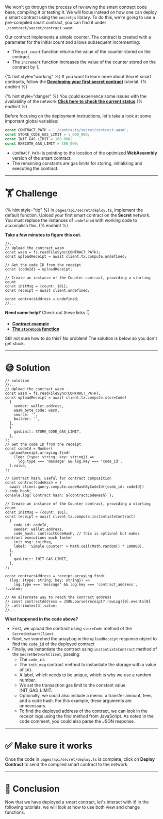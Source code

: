 We won't go through the process of reviewing the smart contract code base, compiling it or testing it. We will focus instead on how one can deploy a smart contract using the `secretjs` library. To do this, we're going to use a pre-compiled smart contract, you can find it under `./contract/secret/contract.wasm`.

Our contract implements a simple counter. The contract is created with a parameter for the initial count and allows subsequent incrementing:

- The `get_count` function returns the value of the counter stored on the contract.
- The `increment` function increases the value of the counter stored on the contract by 1.

{% hint style="working" %}
If you want to learn more about Secret smart contracts, follow the [**Developing your first secret contract**](https://learn.figment.io/tutorials/creating-a-secret-contract-from-scratch) tutorial.
{% endhint %}

{% hint style="danger" %}
You could experience some issues with the availability of the network [**Click here to check the current status**](https://secretnodes.com/pulsar)
{% endhint %}

Before focusing on the deployment instructions, let's take a look at some important global variables:

```typescript
const CONTRACT_PATH = './contracts/secret/contract.wasm';
const STORE_CODE_GAS_LIMIT = 1_000_000;
const INIT_GAS_LIMIT = 100_000;
const EXECUTE_GAS_LIMIT = 100_000;
```

- `CONTRACT_PATH` is pointing to the location of the optimized **WebAssembly** version of the smart contract.
- The remaining constants are gas limits for storing, initializing and executing the contract.

---

# 🏋️ Challenge

{% hint style="tip" %}
In `pages/api/secret/deploy.ts`, implement the default function. Upload your first smart contract on the **Secret** network. You must replace the instances of `undefined` with working code to accomplish this.
{% endhint %}

**Take a few minutes to figure this out.**

```tsx
//...
// Upload the contract wasm
const wasm = fs.readFileSync(CONTRACT_PATH);
const uploadReceipt = await client.tx.compute.undefined;

// Get the code ID from the receipt
const {codeId} = uploadReceipt;

// Create an instance of the Counter contract, providing a starting count
const initMsg = {count: 101};
const receipt = await client.undefined;

const contractAddress = undefined;
//...
```

**Need some help?** Check out these links 👇

- [**Contract example**](https://github.com/scrtlabs/SecretJS-Templates/blob/master/5_contracts)
- [**The `storeCode` function**](https://github.com/scrtlabs/secret.js#secretjstxcomputestorecode)

Still not sure how to do this? No problem! The solution is below so you don't get stuck.

---

# 😅 Solution

```tsx
// solution
//...
// Upload the contract wasm
const wasm = fs.readFileSync(CONTRACT_PATH);
const uploadReceipt = await client.tx.compute.storeCode(
  {
    sender: wallet.address,
    wasm_byte_code: wasm,
    source: '',
    builder: '',
  },
  {
    gasLimit: STORE_CODE_GAS_LIMIT,
  },
);
// Get the code ID from the receipt
const codeId = Number(
  uploadReceipt.arrayLog.find(
    (log: {type: string; key: string}) =>
      log.type === 'message' && log.key === 'code_id',
  ).value,
);

// Contract hash, useful for contract composition
const contractCodeHash = (
  await client.query.compute.codeHashByCodeId({code_id: codeId})
).code_hash;
console.log(`Contract hash: ${contractCodeHash}`);

// Create an instance of the Counter contract, providing a starting count
const initMsg = {count: 101};
const receipt = await client.tx.compute.instantiateContract(
  {
    code_id: codeId,
    sender: wallet.address,
    code_hash: contractCodeHash, // this is optional but makes contract executions much faster
    init_msg: initMsg,
    label: 'Simple Counter' + Math.ceil(Math.random() * 100000),
  },
  {
    gasLimit: INIT_GAS_LIMIT,
  },
);

const contractAddress = receipt.arrayLog.find(
  (log: {type: string; key: string}) =>
    log.type === 'message' && log.key === 'contract_address',
).value;

// An alternate way to reach the contract address
// const contractAddress = JSON.parse(receipt?.rawLog)[0].events[0]
// .attributes[3].value;
//...
```

**What happened in the code above?**

- First, we upload the contract using `storeCode` method of the `SecretNetworkClient`.
- Next, we searched the arrayLog in the `uploadReceipt` response object to find the `code_id` of the deployed contract
- Finally, we instantiate the contract using `instantiateContract` method of the `SecretNetworkClient`, passing:
  - The `code_id`.
  - The `init_msg` contract method to instantiate the storage with a value of `101`.
  - A label, which needs to be unique, which is why we use a random number.
  - We set the transaction gas limit to the constant value INIT_GAS_LIMIT.
  - Optionally, we could also include a memo, a transfer amount, fees, and a code hash. For this example, these arguments are unnecessary.
  - To find the deployed address of the contract, we can look in the receipt logs using the find method from JavaScript. As noted in the code comment, you could also parse the JSON response.

---

# ✅ Make sure it works

Once the code in `pages/api/secret/deploy.ts` is complete, click on **Deploy Contract** to send the compiled smart contract to the network.

---

# 🏁 Conclusion

Now that we have deployed a smart contract, let's interact with it! In the following tutorials, we will look at how to use both view and change functions.
